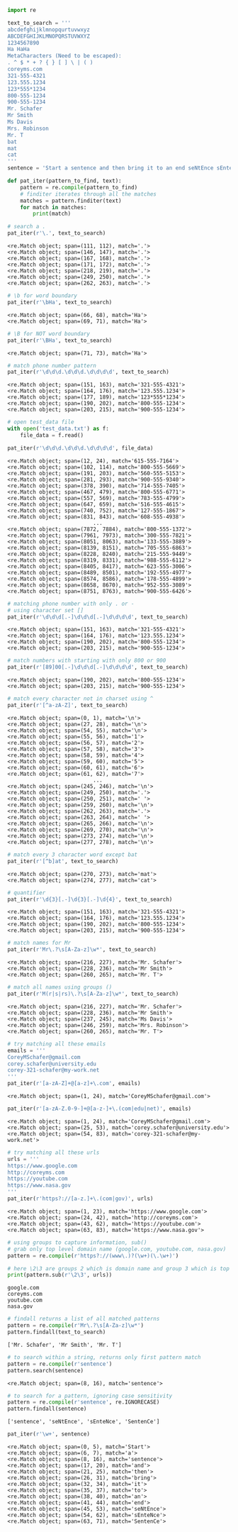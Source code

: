 ```python
import re

text_to_search = '''
abcdefghijklmnopqurtuvwxyz
ABCDEFGHIJKLMNOPQRSTUVWXYZ
1234567890
Ha HaHa
MetaCharacters (Need to be escaped):
. ^ $ * + ? { } [ ] \ | ( )
coreyms.com
321-555-4321
123.555.1234
123*555*1234
800-555-1234
900-555-1234
Mr. Schafer
Mr Smith
Ms Davis
Mrs. Robinson
Mr. T
bat
mat
cat
'''
sentence = 'Start a sentence and then bring it to an end seNtEnce sEnteNce SentenCe '

```


```python
def pat_iter(pattern_to_find, text):
    pattern = re.compile(pattern_to_find)
    # finditer iterates through all the matches
    matches = pattern.finditer(text)
    for match in matches:
        print(match)
```


```python
# search a .
pat_iter(r'\.', text_to_search)
```

    <re.Match object; span=(111, 112), match='.'>
    <re.Match object; span=(146, 147), match='.'>
    <re.Match object; span=(167, 168), match='.'>
    <re.Match object; span=(171, 172), match='.'>
    <re.Match object; span=(218, 219), match='.'>
    <re.Match object; span=(249, 250), match='.'>
    <re.Match object; span=(262, 263), match='.'>
    


```python
# \b for word boundary
pat_iter(r'\bHa', text_to_search)
```

    <re.Match object; span=(66, 68), match='Ha'>
    <re.Match object; span=(69, 71), match='Ha'>
    


```python
# \B for NOT word boundary
pat_iter(r'\BHa', text_to_search)
```

    <re.Match object; span=(71, 73), match='Ha'>
    


```python
# match phone number pattern 
pat_iter(r'\d\d\d.\d\d\d.\d\d\d\d', text_to_search)
```

    <re.Match object; span=(151, 163), match='321-555-4321'>
    <re.Match object; span=(164, 176), match='123.555.1234'>
    <re.Match object; span=(177, 189), match='123*555*1234'>
    <re.Match object; span=(190, 202), match='800-555-1234'>
    <re.Match object; span=(203, 215), match='900-555-1234'>
    


```python
# open test_data file 
with open('test_data.txt') as f:
    file_data = f.read()
```


```python
pat_iter(r'\d\d\d.\d\d\d.\d\d\d\d', file_data)
```

    <re.Match object; span=(12, 24), match='615-555-7164'>
    <re.Match object; span=(102, 114), match='800-555-5669'>
    <re.Match object; span=(191, 203), match='560-555-5153'>
    <re.Match object; span=(281, 293), match='900-555-9340'>
    <re.Match object; span=(378, 390), match='714-555-7405'>
    <re.Match object; span=(467, 479), match='800-555-6771'>
    <re.Match object; span=(557, 569), match='783-555-4799'>
    <re.Match object; span=(647, 659), match='516-555-4615'>
    <re.Match object; span=(740, 752), match='127-555-1867'>
    <re.Match object; span=(831, 843), match='608-555-4938'>
                               ...
    <re.Match object; span=(7872, 7884), match='800-555-1372'>
    <re.Match object; span=(7961, 7973), match='300-555-7821'>
    <re.Match object; span=(8051, 8063), match='133-555-3889'>
    <re.Match object; span=(8139, 8151), match='705-555-6863'>
    <re.Match object; span=(8228, 8240), match='215-555-9449'>
    <re.Match object; span=(8319, 8331), match='988-555-6112'>
    <re.Match object; span=(8405, 8417), match='623-555-3006'>
    <re.Match object; span=(8489, 8501), match='192-555-4977'>
    <re.Match object; span=(8574, 8586), match='178-555-4899'>
    <re.Match object; span=(8658, 8670), match='952-555-3089'>
    <re.Match object; span=(8751, 8763), match='900-555-6426'>
    


```python
# matching phone number with only . or -
# using character set []
pat_iter(r'\d\d\d[.-]\d\d\d[.-]\d\d\d\d', text_to_search)
```

    <re.Match object; span=(151, 163), match='321-555-4321'>
    <re.Match object; span=(164, 176), match='123.555.1234'>
    <re.Match object; span=(190, 202), match='800-555-1234'>
    <re.Match object; span=(203, 215), match='900-555-1234'>
    


```python
# match numbers with starting with only 800 or 900
pat_iter(r'[89]00[.-]\d\d\d[.-]\d\d\d\d', text_to_search)
```

    <re.Match object; span=(190, 202), match='800-555-1234'>
    <re.Match object; span=(203, 215), match='900-555-1234'>
    


```python
# match every character not in charset using ^
pat_iter(r'[^a-zA-Z]', text_to_search)
```

    <re.Match object; span=(0, 1), match='\n'>
    <re.Match object; span=(27, 28), match='\n'>
    <re.Match object; span=(54, 55), match='\n'>
    <re.Match object; span=(55, 56), match='1'>
    <re.Match object; span=(56, 57), match='2'>
    <re.Match object; span=(57, 58), match='3'>
    <re.Match object; span=(58, 59), match='4'>
    <re.Match object; span=(59, 60), match='5'>
    <re.Match object; span=(60, 61), match='6'>
    <re.Match object; span=(61, 62), match='7'>
                               ...
    <re.Match object; span=(245, 246), match='\n'>
    <re.Match object; span=(249, 250), match='.'>
    <re.Match object; span=(250, 251), match=' '>
    <re.Match object; span=(259, 260), match='\n'>
    <re.Match object; span=(262, 263), match='.'>
    <re.Match object; span=(263, 264), match=' '>
    <re.Match object; span=(265, 266), match='\n'>
    <re.Match object; span=(269, 270), match='\n'>
    <re.Match object; span=(273, 274), match='\n'>
    <re.Match object; span=(277, 278), match='\n'>
    


```python
# match every 3 character word except bat
pat_iter(r'[^b]at', text_to_search)
```

    <re.Match object; span=(270, 273), match='mat'>
    <re.Match object; span=(274, 277), match='cat'>
    


```python
# quantifier
pat_iter(r'\d{3}[.-]\d{3}[.-]\d{4}', text_to_search)
```

    <re.Match object; span=(151, 163), match='321-555-4321'>
    <re.Match object; span=(164, 176), match='123.555.1234'>
    <re.Match object; span=(190, 202), match='800-555-1234'>
    <re.Match object; span=(203, 215), match='900-555-1234'>
    


```python
# match names for Mr
pat_iter(r'Mr\.?\s[A-Za-z]\w*', text_to_search)
```

    <re.Match object; span=(216, 227), match='Mr. Schafer'>
    <re.Match object; span=(228, 236), match='Mr Smith'>
    <re.Match object; span=(260, 265), match='Mr. T'>
    


```python
# match all names using groups ()
pat_iter(r'M(r|s|rs)\.?\s[A-Za-z]\w*', text_to_search)
```

    <re.Match object; span=(216, 227), match='Mr. Schafer'>
    <re.Match object; span=(228, 236), match='Mr Smith'>
    <re.Match object; span=(237, 245), match='Ms Davis'>
    <re.Match object; span=(246, 259), match='Mrs. Robinson'>
    <re.Match object; span=(260, 265), match='Mr. T'>
    


```python
# try matching all these emails
emails = '''
CoreyMSchafer@gmail.com
corey.schafer@university.edu
corey-321-schafer@my-work.net
'''
pat_iter(r'[a-zA-Z]+@[a-z]+\.com', emails)
```

    <re.Match object; span=(1, 24), match='CoreyMSchafer@gmail.com'>
    


```python
pat_iter(r'[a-zA-Z.0-9-]+@[a-z-]+\.(com|edu|net)', emails)
```

    <re.Match object; span=(1, 24), match='CoreyMSchafer@gmail.com'>
    <re.Match object; span=(25, 53), match='corey.schafer@university.edu'>
    <re.Match object; span=(54, 83), match='corey-321-schafer@my-work.net'>
    


```python
# try matching all these urls
urls = '''
https://www.google.com
http://coreyms.com
https://youtube.com
https://www.nasa.gov
'''
pat_iter(r'https?://[a-z.]+\.(com|gov)', urls)
```

    <re.Match object; span=(1, 23), match='https://www.google.com'>
    <re.Match object; span=(24, 42), match='http://coreyms.com'>
    <re.Match object; span=(43, 62), match='https://youtube.com'>
    <re.Match object; span=(63, 83), match='https://www.nasa.gov'>
    


```python
# using groups to capture information, sub()
# grab only top level domain name (google.com, youtube.com, nasa.gov)
pattern = re.compile(r'https?://(www\.)?(\w+)(\.\w+)')

# here \2\3 are groups 2 which is domain name and group 3 which is top level deomain name
print(pattern.sub(r'\2\3', urls))
```

    
    google.com
    coreyms.com
    youtube.com
    nasa.gov
    
    


```python
# findall returns a list of all matched patterns
pattern = re.compile(r'Mr\.?\s[A-Za-z]\w*')
pattern.findall(text_to_search)
```




    ['Mr. Schafer', 'Mr Smith', 'Mr. T']




```python
# to search within a string, returns only first pattern match
pattern = re.compile(r'sentence')
pattern.search(sentence)
```




    <re.Match object; span=(8, 16), match='sentence'>




```python
# to search for a pattern, ignoring case sensitivity
pattern = re.compile(r'sentence', re.IGNORECASE)
pattern.findall(sentence)
```




    ['sentence', 'seNtEnce', 'sEnteNce', 'SentenCe']




```python
pat_iter(r'\w+', sentence)
```

    <re.Match object; span=(0, 5), match='Start'>
    <re.Match object; span=(6, 7), match='a'>
    <re.Match object; span=(8, 16), match='sentence'>
    <re.Match object; span=(17, 20), match='and'>
    <re.Match object; span=(21, 25), match='then'>
    <re.Match object; span=(26, 31), match='bring'>
    <re.Match object; span=(32, 34), match='it'>
    <re.Match object; span=(35, 37), match='to'>
    <re.Match object; span=(38, 40), match='an'>
    <re.Match object; span=(41, 44), match='end'>
    <re.Match object; span=(45, 53), match='seNtEnce'>
    <re.Match object; span=(54, 62), match='sEnteNce'>
    <re.Match object; span=(63, 71), match='SentenCe'>
    
